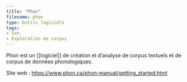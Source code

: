 ```yaml
---
title: "Phon"
filename: phon
type: Outils logiciels
tags:
- Son
- Exploration de corpus
---
```


Phon est un [[logiciel]] de création et d’analyse de corpus textuels et de corpus de données phonologiques.

Site web : <https://www.phon.ca/phon-manual/getting_started.html>

